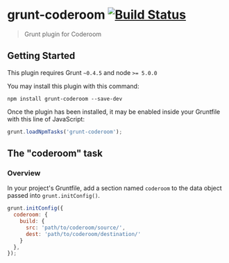 # grunt-coderoom [![Build Status](https://travis-ci.org/goliney/grunt-coderoom.svg?branch=master)](https://travis-ci.org/goliney/grunt-coderoom)

> Grunt plugin for Coderoom

## Getting Started
This plugin requires Grunt `~0.4.5` and node `>= 5.0.0`

You may install this plugin with this command:

```shell
npm install grunt-coderoom --save-dev
```

Once the plugin has been installed, it may be enabled inside your Gruntfile with this line of JavaScript:

```js
grunt.loadNpmTasks('grunt-coderoom');
```

## The "coderoom" task

### Overview
In your project's Gruntfile, add a section named `coderoom` to the data object passed into `grunt.initConfig()`.

```js
grunt.initConfig({
  coderoom: {
    build: {
      src: 'path/to/coderoom/source/',
      dest: 'path/to/coderoom/destination/'
    }
  },
});
```